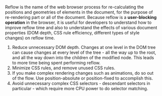 Reflow is the name of the web browser process for re-calculating the positions and geometries of elements in the document, for the purpose of re-rendering part or all of the document. Because reflow is a **user-blocking operation** in the browser, it is useful for developers to understand how to improve reflow time and also to understand the effects of various document properties (DOM depth, CSS rule efficiency, different types of style changes) on reflow time. 

1.  Reduce unnecessary DOM depth. Changes at one level in the DOM tree can cause changes at every level of the tree - all the way up to the root, and all the way down into the children of the modified node. This leads to more time being spent performing reflow.
2.  Minimize CSS rules, and remove unused CSS rules.
3.  If you make complex rendering changes such as animations, do so out of the flow. Use position-absolute or position-fixed to accomplish this.
4.  Avoid unnecessary complex CSS selectors - descendant selectors in particular - which require more CPU power to do selector matching.